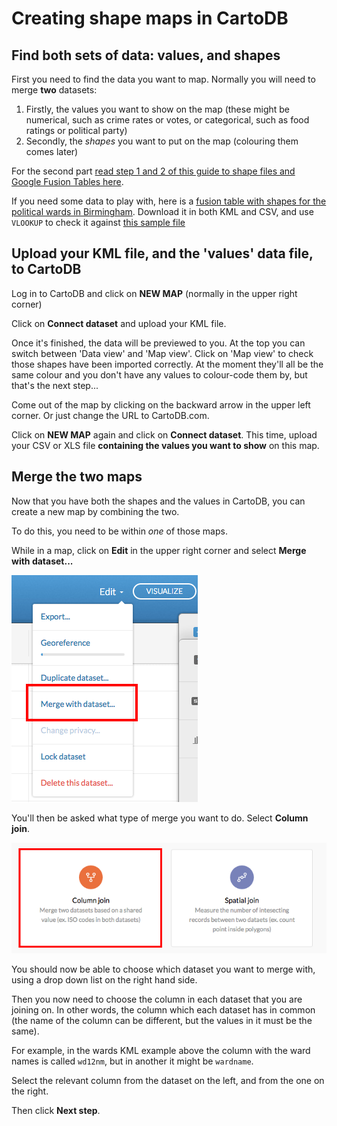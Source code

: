 # Creating shape maps in CartoDB

## Find both sets of data: values, and shapes

First you need to find the data you want to map. Normally you will need to merge **two** datasets:

1. Firstly, the values you want to show on the map (these might be numerical, such as crime rates or votes, or categorical, such as food ratings or political party)
2. Secondly, the *shapes* you want to put on the map (colouring them comes later)

For the second part [read step 1 and 2 of this guide to shape files and Google Fusion Tables here](https://github.com/paulbradshaw/mapping/blob/master/shapefiles_fusiontables.md).

If you need some data to play with, here is a [fusion table with shapes for the political wards in Birmingham](https://www.google.com/fusiontables/DataSource?docid=1IYgtXCWjcqV3u8_Gv67KbJofK0k4zBUsIPNabqU#map:id=3). Download it in both KML and CSV, and use `VLOOKUP` to check it against [this sample file](https://drive.google.com/file/d/0B5To6f5Yj1iJOENXRmxGcFFIUFU/view?usp=sharing)

## Upload your KML file, and the 'values' data file, to CartoDB

Log in to CartoDB and click on **NEW MAP** (normally in the upper right corner)

Click on **Connect dataset** and upload your KML file.

Once it's finished, the data will be previewed to you. At the top you can switch between 'Data view' and 'Map view'. Click on 'Map view' to check those shapes have been imported correctly. At the moment they'll all be the same colour and you don't have any values to colour-code them by, but that's the next step...

Come out of the map by clicking on the backward arrow in the upper left corner. Or just change the URL to CartoDB.com.

Click on **NEW MAP** again and click on **Connect dataset**. This time, upload your CSV or XLS file **containing the values you want to show** on this map.

## Merge the two maps

Now that you have both the shapes and the values in CartoDB, you can create a new map by combining the two.

To do this, you need to be within *one* of those maps. 

While in a map, click on **Edit** in the upper right corner and select **Merge with dataset...**

![](https://github.com/paulbradshaw/mapping/blob/master/cartomerge.png?raw=true)

You'll then be asked what type of merge you want to do. Select **Column join**.

![](https://github.com/paulbradshaw/mapping/blob/master/cartojoin.png?raw=true)

You should now be able to choose which dataset you want to merge with, using a drop down list on the right hand side.

Then you now need to choose the column in each dataset that you are joining on. In other words, the column which each dataset has in common (the name of the column can be different, but the values in it must be the same).

For example, in the wards KML example above the column with the ward names is called `wd12nm`, but in another it might be `wardname`.

Select the relevant column from the dataset on the left, and from the one on the right.

Then click **Next step**.




